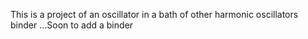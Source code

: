 This is a project of an oscillator in a bath of other harmonic oscillators
binder
...Soon to add a binder
